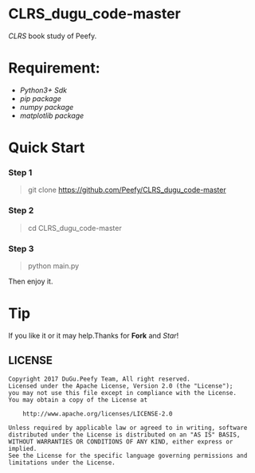 # CLRS_dugu_code-master

*CLRS* book study of Peefy.

# Requirement:

* *Python3+ Sdk*
* *pip package*
* *numpy package*
* *matplotlib package*

# Quick Start

### Step 1

>git clone https://github.com/Peefy/CLRS_dugu_code-master

### Step 2

> cd CLRS_dugu_code-master

### Step 3

> python main.py

Then enjoy it.

# Tip

If you like it or it may help.Thanks for **Fork** and *Star*!

## LICENSE

```
Copyright 2017 DuGu.Peefy Team, All right reserved.
Licensed under the Apache License, Version 2.0 (the "License");
you may not use this file except in compliance with the License.
You may obtain a copy of the License at

    http://www.apache.org/licenses/LICENSE-2.0

Unless required by applicable law or agreed to in writing, software
distributed under the License is distributed on an "AS IS" BASIS,
WITHOUT WARRANTIES OR CONDITIONS OF ANY KIND, either express or implied.
See the License for the specific language governing permissions and
limitations under the License.
```



